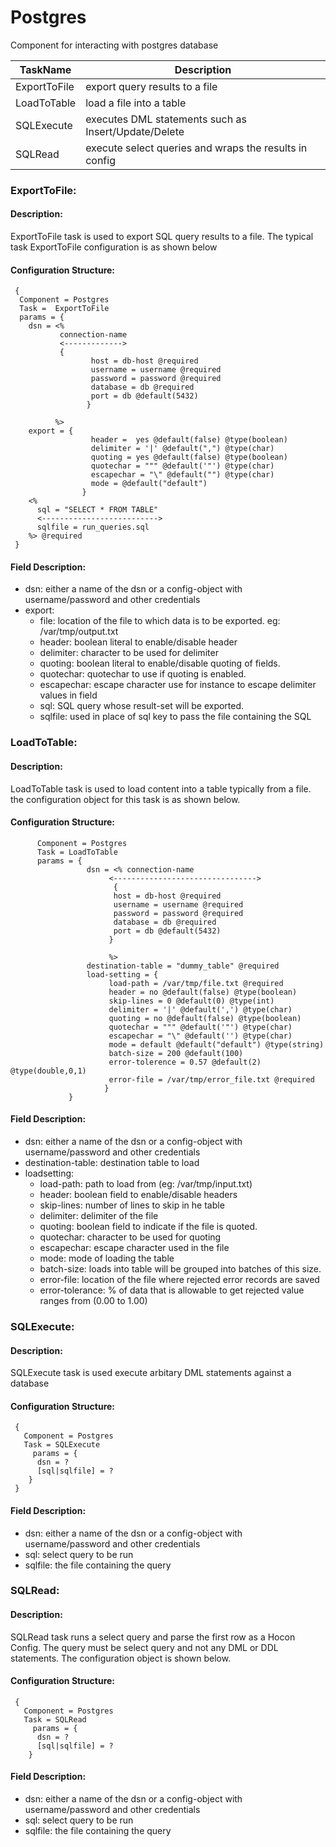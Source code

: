 
 
Postgres
========

Component for interacting with postgres database

| TaskName        | Description                                               |
|-----------------|-----------------------------------------------------------|
| ExportToFile    | export query results to a file                            |
| LoadToTable     | load a file into a table                                  |
| SQLExecute      | executes DML statements such as Insert/Update/Delete      |
| SQLRead         | execute select queries and wraps the results in config    |


     

 
### ExportToFile:


#### Description:

 
ExportToFile task is used to export SQL query results to a file.
The typical task ExportToFile configuration is as shown below
     

#### Configuration Structure:


      
     {
      Component = Postgres
      Task =  ExportToFile
      params = {
        dsn = <%
               connection-name
               <------------->
               {
                      host = db-host @required
                      username = username @required
                      password = password @required
                      database = db @required
                      port = db @default(5432)
                     }
                      
              %>
        export = {
                      header =  yes @default(false) @type(boolean)
                      delimiter = '|' @default(",") @type(char)
                      quoting = yes @default(false) @type(boolean)
                      quotechar = """ @default('"') @type(char)
                      escapechar = "\" @default("") @type(char)
                      mode = @default("default")
                    }
        <%
          sql = "SELECT * FROM TABLE"
          <-------------------------->
          sqlfile = run_queries.sql
        %> @required
     }
          


#### Field Description:

 * dsn: either a name of the dsn or a config-object with username/password and other credentials
 * export:
    * file: location of the file to which data is to be exported. eg: /var/tmp/output.txt
    * header: boolean literal to enable/disable header
    * delimiter: character to be used for delimiter
    * quoting: boolean literal to enable/disable quoting of fields.
    * quotechar: quotechar to use if quoting is enabled.
    * escapechar: escape character use for instance to escape delimiter values in field
    * sql: SQL query whose result-set will be exported.
    * sqlfile: used in place of sql key to pass the file containing the SQL

     




### LoadToTable:


#### Description:

 
LoadToTable task is used to load content into a table typically from a file.
the configuration object for this task is as shown below.
    

#### Configuration Structure:


      
          Component = Postgres
          Task = LoadToTable
          params = {
     	             dsn = <% connection-name
                          <-------------------------------->
                           {
                           host = db-host @required
                           username = username @required
                           password = password @required
                           database = db @required
                           port = db @default(5432)
                          }
                           
                          %>
     	             destination-table = "dummy_table" @required
     	             load-setting = {
                          load-path = /var/tmp/file.txt @required
                          header = no @default(false) @type(boolean)
                          skip-lines = 0 @default(0) @type(int)
                          delimiter = '|' @default(',') @type(char)
                          quoting = no @default(false) @type(boolean)
                          quotechar = """ @default('"') @type(char)
                          escapechar = "\" @default('') @type(char)
                          mode = default @default("default") @type(string)
                          batch-size = 200 @default(100)
                          error-tolerence = 0.57 @default(2) @type(double,0,1)
                          error-file = /var/tmp/error_file.txt @required
                         }
                 }
          


#### Field Description:

 * dsn: either a name of the dsn or a config-object with username/password and other credentials
 * destination-table: destination table to load
 * loadsetting:
    * load-path: path to load from (eg: /var/tmp/input.txt)
    * header: boolean field to enable/disable headers
    * skip-lines: number of lines to skip in he table
    * delimiter: delimiter of the file
    * quoting: boolean field to indicate if the file is quoted.
    * quotechar: character to be used for quoting
    * escapechar: escape character used in the file
    * mode: mode of loading the table
    * batch-size: loads into table will be grouped into batches of this size.
    * error-file: location of the file where rejected error records are saved
    * error-tolerance: % of data that is allowable to get rejected value ranges from (0.00 to 1.00)

     




### SQLExecute:


#### Description:

 SQLExecute task is used execute arbitary DML statements against a database

#### Configuration Structure:


      
     {
       Component = Postgres
       Task = SQLExecute
         params = {
          dsn = ?
          [sql|sqlfile] = ?
        }
     }
          


#### Field Description:

 * dsn: either a name of the dsn or a config-object with username/password and other credentials
 * sql: select query to be run
 * sqlfile: the file containing the query

     




### SQLRead:


#### Description:

 
SQLRead task runs a select query and parse the first row as a Hocon Config.
The query must be select query and not any DML or DDL statements.
The configuration object is shown below.
    

#### Configuration Structure:


      
     {
       Component = Postgres
       Task = SQLRead
         params = {
          dsn = ?
          [sql|sqlfile] = ?
        }
       


#### Field Description:

 * dsn: either a name of the dsn or a config-object with username/password and other credentials
 * sql: select query to be run
 * sqlfile: the file containing the query

     

     